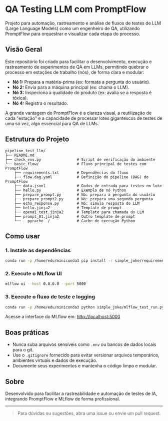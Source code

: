 # QA Testing LLM com PromptFlow

Projeto para automação, rastreamento e análise de fluxos de testes de LLM (Large Language Models) como um engenheiro de QA, utilizando PromptFlow para orquestrar e visualizar cada etapa do processo.

## Visão Geral
Este repositório foi criado para facilitar o desenvolvimento, execução e rastreamento de experimentos de QA em LLMs, permitindo quebrar o processo em estações de trabalho (nós), de forma clara e modular:

- **Nó 1:** Prepara a matéria-prima (ex: formata a pergunta do usuário).
- **Nó 2:** Envia para a máquina principal (ex: chama o LLM).
- **Nó 3:** Inspeciona a qualidade do produto (ex: avalia se a resposta é tóxica).
- **Nó 4:** Registra o resultado.

A grande vantagem do PromptFlow é a clareza visual, a reutilização de cada "estação" e a capacidade de processar lotes gigantescos de testes de uma só vez, algo essencial para QA de LLMs.

## Estrutura do Projeto

```
pipeline_test_llm/
├── README.md
├── check_env.py                # Script de verificação do ambiente
└── basic_flow/                 # Fluxo principal de testes com PromptFlow
    ├── requirements.txt        # Dependências do fluxo
    ├── flow.dag.yaml           # Definição do pipeline (DAG) do PromptFlow
    ├── data.jsonl              # Dados de entrada para testes em lote
    ├── hello.py                # Exemplo de nó Python
    ├── prepare_prompt.py       # Nó: prepara a pergunta do usuário
    ├── prepare_prompt2.py      # Nó: prepara uma segunda pergunta
    ├── echo_response.py        # Nó: simula resposta do LLM
    ├── hello.jinja2            # Template de prompt
    ├── openai_test.jinja2      # Template para chamada do LLM
    ├── prompt_01.jinja2        # Outro template de prompt
    └── __pycache__/            # Cache de execução Python
```

## Como usar

### 1. Instale as dependências
```bash
conda run -p /home/edu/miniconda3 pip install -r simple_joke/requirements.txt
```

### 2. Execute o MLflow UI
```bash
mlflow ui --host 0.0.0.0 --port 5000
```

### 3. Execute o fluxo de teste e logging
```bash
conda run -p /home/edu/miniconda3 python simple_joke/mlflow_test_run.py
```

Acesse a interface do MLflow em: [http://localhost:5000](http://localhost:5000)

## Boas práticas
- Nunca suba arquivos sensíveis como `.env` ou bancos de dados locais para o git.
- Use o `.gitignore` fornecido para evitar versionar arquivos temporários, ambientes virtuais e dados de execução.
- Documente seus experimentos e mantenha o código limpo e modular.

## Sobre
Desenvolvido para facilitar a rastreabilidade e automação de testes de IA, integrando PromptFlow e MLflow de forma profissional.

---

> Para dúvidas ou sugestões, abra uma issue ou envie um pull request.
